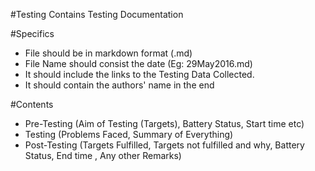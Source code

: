 #Testing 
Contains Testing Documentation

#Specifics

* File should be in markdown format (.md)
* File Name should consist the date (Eg: 29May2016.md)
* It should include the links to the Testing Data Collected.
* It should contain the authors' name in the end

#Contents
* Pre-Testing (Aim of Testing (Targets), Battery Status, Start time etc)
* Testing (Problems Faced, Summary of Everything)
* Post-Testing (Targets Fulfilled, Targets not fulfilled and why, Battery Status, End time , Any other Remarks)
